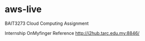 # aws-live
BAIT3273 Cloud Computing Assignment 

Internship OnMyfinger Reference
http://i2hub.tarc.edu.my:8846/
